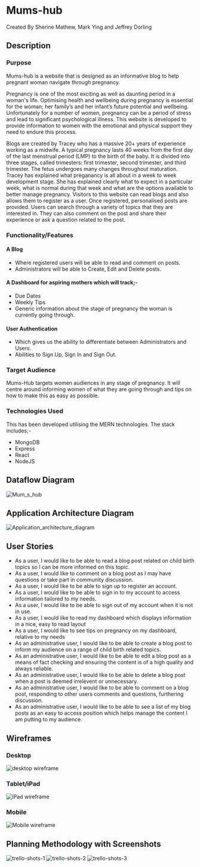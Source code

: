 # Mums-hub
Created By Sherine Mathew, Mark Ying and Jeffrey Dorling

## Description 
### Purpose
Mums-hub is a website that is designed as an informative blog to help pregnant woman navigate through 
pregnancy. 

Pregnancy is one of the most exciting as well as daunting period in a woman's life. Optimising health and wellbeing during pregnancy is essential for the woman; her family’s and her infant’s future potential and wellbeing. Unfortunately for a number of women, pregnancy can be a period of stress and lead to significant psychological illness. This website is developed to provide information to women with the emotional and physical support they need to endure this process. 

Blogs are created by Tracey who has a massive 20+ years of experience working as a midwife. A typical pregnancy lasts 40 weeks from the first day of the last menstrual period (LMP) to the birth of the baby. It is divided into three stages, called trimesters: first trimester, second trimester, and third trimester. The fetus undergoes many changes throughout maturation. Tracey has explained what preganancy is all about in a week to week development stage. She has explained clearly what to expect in a particular week, what is normal during that week and what are the options available to better manage pregnancy. Visitors to this website can read blogs and also allows them to register as a user. Once registered, personalised posts are provided. Users can search through a variety of topics that they are interested in. They can also comment on the post and share their experience or ask a question related to the post.

### Functionality/Features
#### A Blog
- Where registered users will be able to read and comment on posts.
- Administrators will be able to Create, Edit and Delete posts.

#### A Dashboard for aspiring mothers which will track;-
- Due Dates 
- Weekly Tips
- Generic information about the stage of pregnancy the woman is currently going through.

#### User Authentication
- Which gives us the ability to differentiate between Administrators and Users.
- Abilities to Sign Up, Sign In and Sign Out.

### Target Audience
Mums-Hub targets women audiences in any stage of pregnancy.
It will centre around informing women of what they are going through and tips on how to make this as 
easy as possible.

### Technologies Used
This has been developed utilising the MERN technologies. The stack includes;-
- MongoDB
- Express
- React
- NodeJS

## Dataflow Diagram
![Mum_s_hub](https://user-images.githubusercontent.com/8579501/70398940-d8d6cc80-1a6b-11ea-9292-930db99bd066.png)

## Application Architecture Diagram 
![Application_architecture_diagram](https://user-images.githubusercontent.com/8579501/70398942-daa09000-1a6b-11ea-9669-020a8ded44c3.png)

## User Stories
- As a user, I would like to be able to read a blog post related on child birth topics so I can be more informed on this topic.
- As a user, I would like to comment on a blog post as I may have questions or take part in community discussion.
- As a user, I would like to be able to sign up to register an account.  
- As a user, I would like to be able to sign in to my account to access information tailored to my needs. 
- As a user, I would like to be able to sign out of my account when it is not in use.
- As a user, I would like to read my dashboard which displays information in a nice, easy to read layout
- As a user, I would like to see tips on pregnancy on my dashboard, relative to my needs
- As an administrative user, I would like to be able to create a blog post to inform my audience on a range of child birth related topics. 
- As an administrative user, I would like to be able to edit a blog post as a means of fact checking and ensuring the content is of a high quality and always reliable. 
- As an administrative user, I would like to be able to delete a blog post when a post is deemed irrelevent or unnecessary.
- As an administrative user, I would like to be able to comment on a blog post, responding to other users comments and questions, furthering discussion. 
- As an administrative user, I would like to be able to see a list of my blog posts as an easy to access position which helps manage the content I am putting to my audience. 

## Wireframes

### Desktop
![desktop wireframe](Docs/Wireframes/Desktop.png)

### Tablet/iPad
![iPad wireframe](Docs/Wireframes/iPad.png)

### Mobile
![Mobile wireframe](Docs/Wireframes/Mobile.png)
## Planning Methodology with Screenshots 
![trello-shots-1](https://user-images.githubusercontent.com/8579501/70399064-d88b0100-1a6c-11ea-8288-600c43dbf049.png)
![trello-shots-2](https://user-images.githubusercontent.com/8579501/70399065-d88b0100-1a6c-11ea-9c4d-bcc0dfa2f010.png)
![trello-shots-3](https://user-images.githubusercontent.com/8579501/70399066-d9239780-1a6c-11ea-9e5b-33a374a78a2d.png)